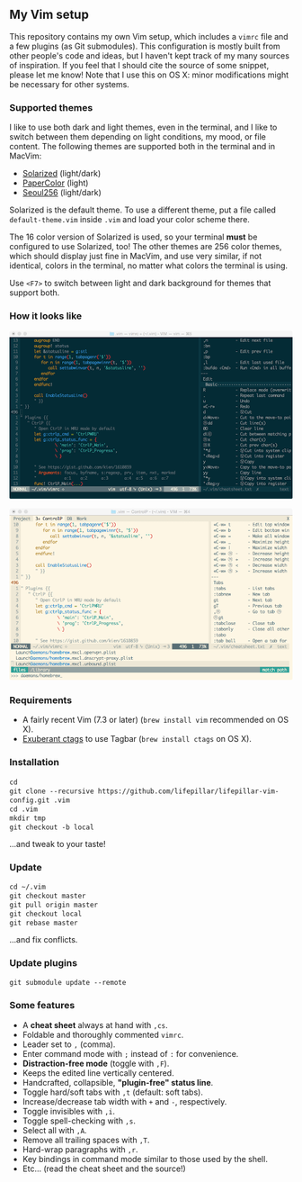 ## My Vim setup

This repository contains my own Vim setup, which includes a `vimrc` file and a
few plugins (as Git submodules). This configuration is mostly built from other
people's code and ideas, but I haven't kept track of my many sources of
inspiration. If you feel that I should cite the source of some snippet, please
let me know! Note that I use this on OS X: minor modifications might be
necessary for other systems.

### Supported themes

I like to use both dark and light themes, even in the terminal, and I like to
switch between them depending on light conditions, my mood, or file content.
The following themes are supported both in the terminal and in MacVim:

- [Solarized](https://github.com/altercation/vim-colors-solarized) (light/dark)
- [PaperColor](https://github.com/NLKNguyen/papercolor-theme) (light)
- [Seoul256](https://github.com/junegunn/seoul256.vim) (light/dark)

Solarized is the default theme. To use a different theme, put a file called
`default-theme.vim` inside `.vim` and load your color scheme there.

The 16 color version of Solarized is used, so your terminal **must** be
configured to use Solarized, too! The other themes are 256 color themes, which
should display just fine in MacVim, and use very similar, if not identical,
colors in the terminal, no matter what colors the terminal is using.

Use `<F7>` to switch between light and dark background for themes that support
both.

### How it looks like

![Solarized Dark](screenshots/solarized_dark.png)

![Solarized Light](screenshots/solarized_light.png)

### Requirements

- A fairly recent Vim (7.3 or later) (`brew install vim` recommended on OS X).
- [Exuberant ctags](http://ctags.sourceforge.net) to use Tagbar (`brew install ctags` on OS X).

### Installation

    cd
    git clone --recursive https://github.com/lifepillar/lifepillar-vim-config.git .vim
    cd .vim
    mkdir tmp
    git checkout -b local

…and tweak to your taste!

### Update

    cd ~/.vim
    git checkout master
    git pull origin master
    git checkout local
    git rebase master

…and fix conflicts.

### Update plugins

    git submodule update --remote

###  Some features

- A **cheat sheet** always at hand with `,cs`.
- Foldable and thoroughly commented `vimrc`.
- Leader set to `,` (comma).
- Enter command mode with `;` instead of `:` for convenience.
- **Distraction-free mode** (toggle with `,F`).
- Keeps the edited line vertically centered.
- Handcrafted, collapsible, **"plugin-free" status line**.
- Toggle hard/soft tabs with `,t` (default: soft tabs).
- Increase/decrease tab width with `+` and `-`, respectively.
- Toggle invisibles with `,i`.
- Toggle spell-checking with `,s`.
- Select all with `,A`.
- Remove all trailing spaces with `,T`.
- Hard-wrap paragraphs with `,r`.
- Key bindings in command mode similar to those used by the shell.
- Etc... (read the cheat sheet and the source!)

